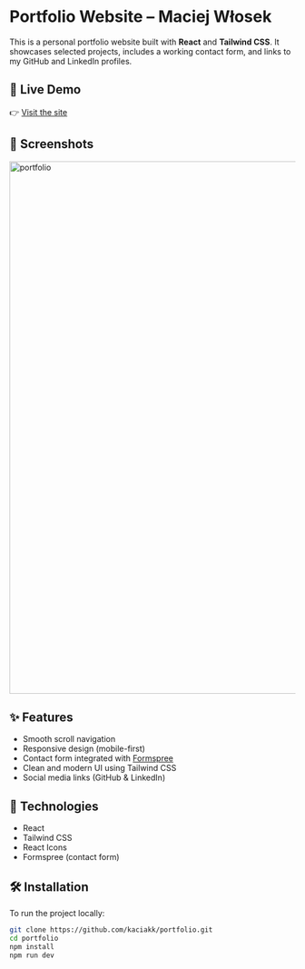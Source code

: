 # Portfolio Website – Maciej Włosek

This is a personal portfolio website built with **React** and **Tailwind CSS**. It showcases selected projects, includes a working contact form, and links to my GitHub and LinkedIn profiles.

## 🔗 Live Demo

👉 [Visit the site](https://maciejwlosek.pl/)

## 📸 Screenshots
<img width="1881" height="938" alt="portfolio" src="https://github.com/user-attachments/assets/cb502978-d7ee-4f9d-81c9-c14e8489cde0" />

## ✨ Features

- Smooth scroll navigation
- Responsive design (mobile-first)
- Contact form integrated with [Formspree](https://formspree.io/)
- Clean and modern UI using Tailwind CSS
- Social media links (GitHub & LinkedIn)

## 🚀 Technologies

- React
- Tailwind CSS
- React Icons
- Formspree (contact form)

## 🛠️ Installation

To run the project locally:

```bash
git clone https://github.com/kaciakk/portfolio.git
cd portfolio
npm install
npm run dev
